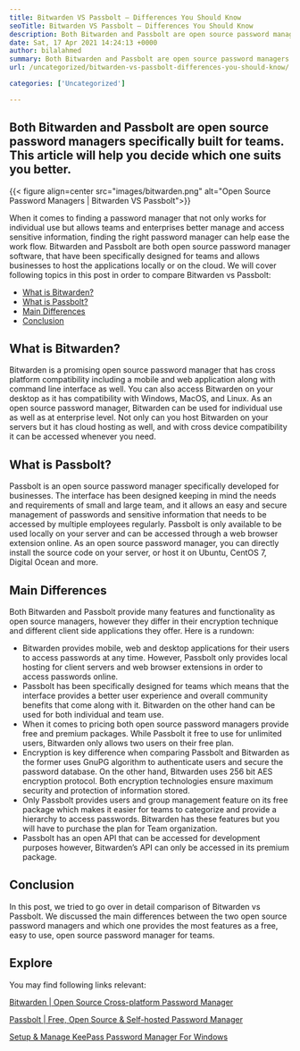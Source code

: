 ```yaml
---
title: Bitwarden VS Passbolt – Differences You Should Know
seoTitle: Bitwarden VS Passbolt – Differences You Should Know
description: Both Bitwarden and Passbolt are open source password manager apps built for teams. This article will help you decide which one suits you better.
date: Sat, 17 Apr 2021 14:24:13 +0000
author: bilalahmed
summary: Both Bitwarden and Passbolt are open source password managers specifically built for teams. This article will help you decide which one suits you better.
url: /uncategorized/bitwarden-vs-passbolt-differences-you-should-know/

categories: ['Uncategorized']

---
```

## Both Bitwarden and Passbolt are open source password managers specifically built for teams. This article will help you decide which one suits you better.

{{< figure align=center src="images/bitwarden.png" alt="Open Source Password Managers | Bitwarden VS Passbolt">}}

When it comes to finding a password manager that not only works for individual use but allows teams and enterprises better manage and access sensitive information, finding the right password manager can help ease the work flow. Bitwarden and Passbolt are both open source password manager software, that have been specifically designed for teams and allows businesses to host the applications locally or on the cloud. We will cover following topics in this post in order to compare Bitwarden vs Passbolt:

  * [What is Bitwarden?][1]
  * [What is Passbolt?][2]
  * [Main Differences][3]
  * [Conclusion][4]

## **What is Bitwarden?**

Bitwarden is a promising open source password manager that has cross platform compatibility including a mobile and web application along with command line interface as well. You can also access Bitwarden on your desktop as it has compatibility with Windows, MacOS, and Linux. As an open source password manager, Bitwarden can be used for individual use as well as at enterprise level. Not only can you host Bitwarden on your servers but it has cloud hosting as well, and with cross device compatibility it can be accessed whenever you need.

## **What is Passbolt?**

Passbolt is an open source password manager specifically developed for businesses. The interface has been designed keeping in mind the needs and requirements of small and large team, and it allows an easy and secure management of passwords and sensitive information that needs to be accessed by multiple employees regularly. Passbolt is only available to be used locally on your server and can be accessed through a web browser extension online. As an open source password manager, you can directly install the source code on your server, or host it on Ubuntu, CentOS 7, Digital Ocean and more.

## **Main Differences**

Both Bitwarden and Passbolt provide many features and functionality as open source managers, however they differ in their encryption technique and different client side applications they offer. Here is a rundown:

<ul type="1">
  <li>
    Bitwarden provides mobile, web and desktop applications for their users to access passwords at any time. However, Passbolt only provides local hosting for client servers and web browser extensions in order to access passwords online.
  </li>
  <li>
    Passbolt has been specifically designed for teams which means that the interface provides a better user experience and overall community benefits that come along with it. Bitwarden on the other hand can be used for both individual and team use.
  </li>
  <li>
    When it comes to pricing both open source password managers provide free and premium packages. While Passbolt it free to use for unlimited users, Bitwarden only allows two users on their free plan.
  </li>
  <li>
    Encryption is key difference when comparing Passbolt and Bitwarden as the former uses GnuPG algorithm to authenticate users and secure the password database. On the other hand, Bitwarden uses 256 bit AES encryption protocol. Both encryption technologies ensure maximum security and protection of information stored.
  </li>
  <li>
    Only Passbolt provides users and group management feature on its free package which makes it easier for teams to categorize and provide a hierarchy to access passwords. Bitwarden has these features but you will have to purchase the plan for Team organization.
  </li>
  <li>
    Passbolt has an open API that can be accessed for development purposes however, Bitwarden’s API can only be accessed in its premium package.
  </li>
</ul>

## **Conclusion**

In this post, we tried to go over in detail comparison of Bitwarden vs Passbolt. We discussed the main differences between the two open source password managers and which one provides the most features as a free, easy to use, open source password manager for teams.

## Explore

You may find following links relevant:

[Bitwarden | Open Source Cross-platform Password Manager][5]

[Passbolt | Free, Open Source & Self-hosted Password Manager][6]

[Setup & Manage KeePass Password Manager For Windows][7]

 [1]: #bitwarden
 [2]: #passbolt
 [3]: #differences
 [4]: #conclusion
 [5]: https://products.containerize.com/password-management/bitwarden
 [6]: https://products.containerize.com/password-management/passbolt
 [7]: https://blog.containerize.com/password-management/setup-manage-keepass-password-manager-for-windows/
